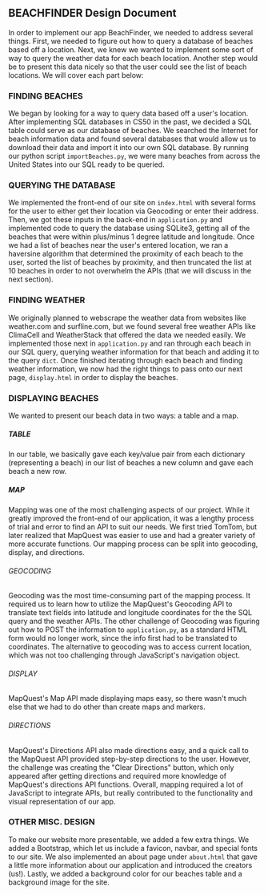 ## BEACHFINDER Design Document

In order to implement our app BeachFinder, we needed to address several things. First, we needed to figure out how to query a database of beaches based off a location. Next, we
knew we wanted to implement some sort of way to query the weather data for each beach location. Another step would be to present this data nicely so that the user could see
the list of beach locations. We will cover each part below:

### FINDING BEACHES
We began by looking for a way to query data based off a user's location. After implementing SQL databases in CS50 in the past, we decided a SQL table could serve as our database
of beaches. We searched the Internet for beach information data and found several databases that would allow us to download their data and import it into our own SQL database.
By running our python script `importBeaches.py`, we were many beaches from across the United States into our SQL ready to be queried.

### QUERYING THE DATABASE
We implemented the front-end of our site on `index.html` with several forms for the user to either get their location via Geocoding or enter their address. Then, we got these
inputs in the back-end in `application.py` and implemented code to query the database using SQLite3, getting all of the beaches that were within plus/minus 1 degree latitude and longitude.
Once we had a list of beaches near the user's entered location, we ran a haversine algorithm that determined the proximity of each beach to the user, sorted the list of
beaches by proximity, and then truncated the list at 10 beaches in order to not overwhelm the APIs (that we will discuss in the next section).

### FINDING WEATHER
We originally planned to webscrape the weather data from websites like weather.com and surfline.com, but we found several free weather APIs like ClimaCell and WeatherStack
that offered the data we needed easily. We implemented those next in `application.py` and ran through each beach in our SQL query, querying weather information for that beach and
adding it to the query `dict`. Once finished iterating through each beach and finding weather information, we now had the right things to pass onto our next page, `display.html`
in order to display the beaches.

### DISPLAYING BEACHES
We wanted to present our beach data in two ways: a table and a map.

##### TABLE
In our table, we basically gave each key/value pair from each dictionary (representing a beach) in our list of
beaches a new column and gave each beach a new row.

##### MAP
Mapping was one of the most challenging aspects of our project. While it greatly improved the front-end of our application, it was a lengthy process of trial and error to find
an API to suit our needs. We first tried TomTom, but later realized that MapQuest was easier to use and had a greater variety of more accurate functions. Our mapping process can
be split into geocoding, display, and directions.

###### GEOCODING
Geocoding was the most time-consuming part of the mapping process. It required us to learn how to utilize the MapQuest's Geocoding API to translate text fields into latitude and longitude
coordinates for the the SQL query and the weather APIs. The other challenge of Geocoding was figuring out how to POST the information to `application.py`,
as a standard HTML form would no longer work, since the info first had to be translated to coordinates. The alternative to geocoding was to access current location, which was not
too challenging through JavaScript's navigation object.

###### DISPLAY
MapQuest's Map API made displaying maps easy, so there wasn't much else that we had to do other than create maps and markers.

###### DIRECTIONS
MapQuest's Directions API also made directions easy, and a quick call to the MapQuest API provided step-by-step directions to the user. However, the challenge was creating the "Clear Directions"
button, which only appeared after getting directions and required more knowledge of MapQuest's directions API functions. Overall, mapping required a lot of JavaScript to integrate APIs, but really
contributed to the functionality and visual representation of our app.

### OTHER MISC. DESIGN
To make our website more presentable, we added a few extra things. We added a Bootstrap, which let us include a favicon, navbar, and special fonts to our site.
We also implemented an about page under `about.html` that gave a little more information about our application and introduced the creators (us!). Lastly, we added
a background color for our beaches table and a background image for the site.